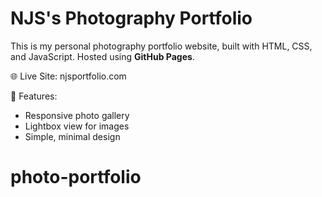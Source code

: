 # NJS's Photography Portfolio

This is my personal photography portfolio website, built with HTML, CSS, and JavaScript.
Hosted using **GitHub Pages**.

🌐 Live Site: njsportfolio.com

📸 Features:
- Responsive photo gallery
- Lightbox view for images
- Simple, minimal design
# photo-portfolio
